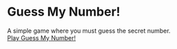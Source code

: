 # Guess My Number!

A simple game where you must guess the secret number.  
[Play Guess My Number!](https://romeucr.github.io/guess-my-number-game)
